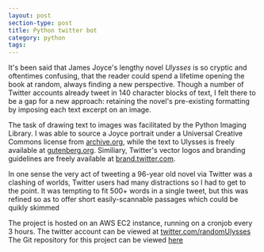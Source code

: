 ```yaml
---
layout: post
section-type: post
title: Python twitter bot
category: python 
tags: 
---
```

It's been said that James Joyce's lengthy novel *Ulysses* is so cryptic and oftentimes confusing, that the reader could spend a lifetime opening the book at random, always finding a new perspective. Though a number of Twitter accounts already tweet in 140 character blocks of text, I felt there to be a gap for a new approach: retaining the novel's pre-existing formatting by imposing each text excerpt on an image.	

The task of drawing text to images was facilitated by the Python Imaging Library.
I was able to source a Joyce portrait under a Universal Creative Commons license from [archive.org](https://archive.org/details/JamesJoyceVariousPhotos), while the text to Ulysses is freely available at [gutenberg.org](http://www.gutenberg.org/ebooks/4300). Similiary, Twitter's vector logos and branding guidelines are freely available at [brand.twitter.com](https://brand.twitter.com/).

In one sense the very act of tweeting a 96-year old novel via Twitter was a clashing of worlds, Twitter users had many distractions so I had to get to the point. It was tempting to fit 500+ words in a single tweet, but this was refined so as to offer short easily-scannable passages which could be quikly skimmed

The project is hosted on an AWS EC2 instance, running on a cronjob every 3 hours.
The twitter account can be viewed at [twitter.com/randomUlysses](https://twitter.com/randomUlysses)
The Git repository for this project can be viewed [here](https://github.com/oisinBates/JamesJoyceUlyssesTwitterBot)
